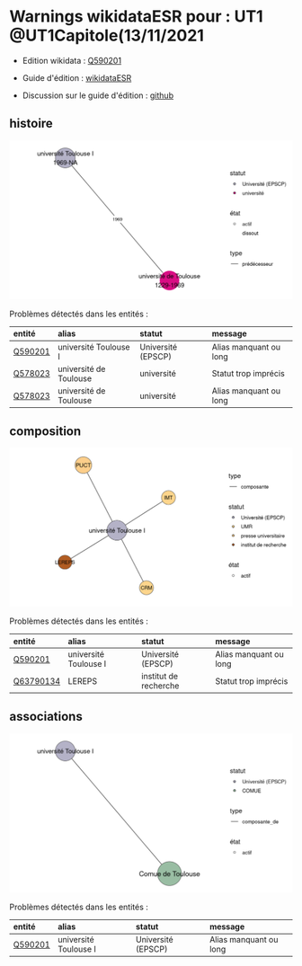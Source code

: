 Warnings wikidataESR pour : UT1 @UT1Capitole(13/11/2021
================

- Edition wikidata : [Q590201](https://www.wikidata.org/wiki/Q590201)
- Guide d'édition : [wikidataESR](https://github.com/cpesr/wikidataESR/)

- Discussion sur le guide d'édition : [github](https://github.com/cpesr/wikidataESR/issues)



## histoire 

![Graphique non généré](Q590201-histoire.png) 

Problèmes détectés dans les entités :

|entité                                           |alias                  |statut             |message                |
|:------------------------------------------------|:----------------------|:------------------|:----------------------|
|[Q590201](https://www.wikidata.org/wiki/Q590201) |université Toulouse I  |Université (EPSCP) |Alias manquant ou long |
|[Q578023](https://www.wikidata.org/wiki/Q578023) |université de Toulouse |université         |Statut trop imprécis   |
|[Q578023](https://www.wikidata.org/wiki/Q578023) |université de Toulouse |université         |Alias manquant ou long |

 



## composition 

![Graphique non généré](Q590201-composition.png) 

Problèmes détectés dans les entités :

|entité                                               |alias                 |statut                |message                |
|:----------------------------------------------------|:---------------------|:---------------------|:----------------------|
|[Q590201](https://www.wikidata.org/wiki/Q590201)     |université Toulouse I |Université (EPSCP)    |Alias manquant ou long |
|[Q63790134](https://www.wikidata.org/wiki/Q63790134) |LEREPS                |institut de recherche |Statut trop imprécis   |

 



## associations 

![Graphique non généré](Q590201-associations.png) 

Problèmes détectés dans les entités :

|entité                                           |alias                 |statut             |message                |
|:------------------------------------------------|:---------------------|:------------------|:----------------------|
|[Q590201](https://www.wikidata.org/wiki/Q590201) |université Toulouse I |Université (EPSCP) |Alias manquant ou long |

 

